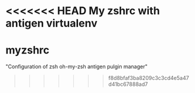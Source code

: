 <<<<<<< HEAD
My zshrc with antigen virtualenv
=======
# myzshrc
"Configuration of zsh oh-my-zsh antigen pulgin manager"
>>>>>>> f8d8bfaf3ba8209c3c3cd4e5a47d41bc67888ad7
